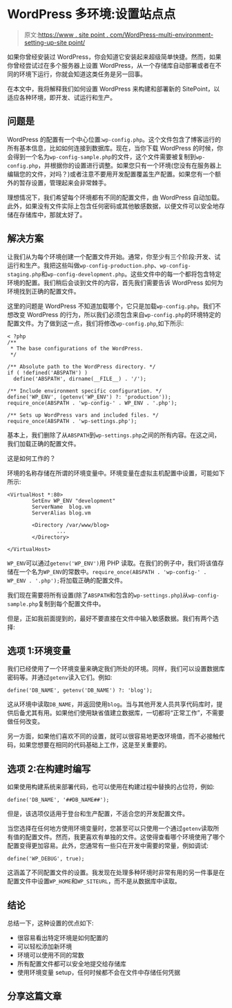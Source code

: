 # WordPress 多环境:设置站点点

> 原文:[https://www . site point . com/WordPress-multi-environment-setting-up-site point/](https://www.sitepoint.com/wordpress-multi-environment-setting-up-sitepoint/)

如果你曾经安装过 WordPress，你会知道它安装起来超级简单快捷。然而，如果你曾经尝试过在多个服务器上设置 WordPress，从一个存储库自动部署或者在不同的环境下运行，你就会知道这类任务是另一回事。

在本文中，我将解释我们如何设置 WordPress 来构建和部署新的 SitePoint，以适应各种环境，即开发、试运行和生产。

## 问题是

WordPress 的配置有一个中心位置:`wp-config.php`。这个文件包含了博客运行的所有基本信息，比如如何连接到数据库。现在，当你下载 WordPress 的时候，你会得到一个名为`wp-config-sample.php`的文件，这个文件需要被复制到`wp-config.php`，并根据你的设置进行调整。如果您只有一个环境(您没有在服务器上编辑您的文件，对吗？)或者注意不要用开发配置覆盖生产配置。如果您有一个额外的暂存设置，管理起来会非常棘手。

理想情况下，我们希望每个环境都有不同的配置文件，由 WordPress 自动加载。此外，如果没有文件实际上包含任何密码或其他敏感数据，以便文件可以安全地存储在存储库中，那就太好了。

## 解决方案

让我们从为每个环境创建一个配置文件开始。通常，你至少有三个阶段:开发、试运行和生产。我把这些叫做`wp-config-production.php`、`wp-config-staging.php`和`wp-config-development.php`。这些文件中的每一个都将包含特定环境的配置。我们稍后会谈到文件的内容，首先我们需要告诉 WordPress 如何为环境找到正确的配置文件。

这里的问题是 WordPress 不知道加载哪个，它只是加载`wp-config.php`。我们不想改变 WordPress 的行为，所以我们必须包含来自`wp-config.php`的环境特定的配置文件。为了做到这一点，我们将修改`wp-config.php`,如下所示:

```
< ?php
/**
 * The base configurations of the WordPress.
 */

/** Absolute path to the WordPress directory. */
if ( !defined('ABSPATH') )
  define('ABSPATH', dirname(__FILE__) . '/');

/** Include environment specific configuration. */
define('WP_ENV', (getenv('WP_ENV') ?: 'production'));
require_once(ABSPATH . 'wp-config-' . WP_ENV . '.php');

/** Sets up WordPress vars and included files. */
require_once(ABSPATH . 'wp-settings.php');
```

基本上，我们删除了从`ABSPATH`到`wp-settings.php`之间的所有内容。在这之间，我们加载正确的配置文件。

这是如何工作的？

环境的名称存储在所谓的环境变量中。环境变量在虚拟主机配置中设置，可能如下所示:

```
<VirtualHost *:80>
        SetEnv WP_ENV "development"
        ServerName  blog.vm
        ServerAlias blog.vm

        <Directory /var/www/blog>
                ...
        </Directory>

</VirtualHost>
```

`WP_ENV`可以通过`getenv('WP_ENV')`用 PHP 读取。在我们的例子中，我们将该值存储在一个名为`WP_ENV`的常数中。`require_once(ABSPATH . 'wp-config-' . WP_ENV . '.php');`将加载正确的配置文件。

我们现在需要将所有设置(除了`ABSPATH`和包含的`wp-settings.php`)从`wp-config-sample.php`复制到每个配置文件中。

但是，正如我前面提到的，最好不要直接在文件中输入敏感数据。我们有两个选择:

## 选项 1:环境变量

我们已经使用了一个环境变量来确定我们所处的环境。同样，我们可以设置数据库密码等。并通过`getenv`读入它们。例如:

```
define('DB_NAME', getenv('DB_NAME') ?: 'blog');
```

这从环境中读取`DB_NAME`，并返回使用`blog`。当与其他开发人员共享代码库时，提供后备尤其有用。如果他们使用缺省值建立数据库，一切都将“正常工作”，不需要做任何改变。

另一方面，如果他们喜欢不同的设置，就可以很容易地更改环境值，而不必接触代码，如果您想要在相同的代码基础上工作，这是至关重要的。

## 选项 2:在构建时编写

如果使用构建系统来部署代码，也可以使用在构建过程中替换的占位符，例如:

```
define('DB_NAME', '##DB_NAME##');
```

但是，该选项仅适用于登台和生产配置，不适合您的开发配置文件。

当您选择在任何地方使用环境变量时，您甚至可以只使用一个通过`getenv`读取所有值的配置文件。然而，我更喜欢有单独的文件。这使得查看哪个环境使用了哪个配置变得更加容易。此外，您通常有一些只在开发中需要的常量，例如调试:

```
define('WP_DEBUG', true);
```

这涵盖了不同配置文件的设置。我发现在处理多种环境时非常有用的另一件事是在配置文件中设置`WP_HOME`和`WP_SITEURL`，而不是从数据库中读取。

## 结论

总结一下，这种设置的优点如下:

*   很容易看出特定环境是如何配置的
*   可以轻松添加新环境
*   环境可以使用不同的常数
*   所有配置文件都可以安全地提交给存储库
*   使用环境变量 setup，任何时候都不会在文件中存储任何凭据

## 分享这篇文章